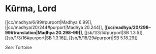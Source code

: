 # Kūrma, Lord

[[cc/madhya/6/99#purport|Madhya 6.99]], [[cc/madhya/20/244#purport|Madhya 20.244]], **[[cc/madhya/20/298–99#translation|Madhya 20.298–99]]**, [[sb/1/3/5#purport|SB 1.3.5]], [[sb/1/3/16#purport|SB 1.3.16]], [[sb/5/18/29#purport|SB 5.18.29]]


*See:* Tortoise
